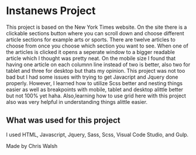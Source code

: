 <h1>Instanews Project</h1>
This project is based on the New York Times website. On the site there is a clickable sections button where you can scroll down and choose different article sections for example arts or sports.  There are twelve articles to choose from once you choose which section you want to see. When one of the articles is clicked it opens a seperate window to a bigger readable article which I thought was pretty neat. On the mobile size I found that having one article on each columnn line instead of two is better, also two for tablet and three for desktop but thats my opinion.  This project was not too bad but I had some issues with trying to get Javacript and Jquery done properly. However, I learned how to utilize Scss better and nesting things easier as well as breakpoints with mobile, tablet and desktop alittle better but not 100% yet haha.  Also,learning how to use grid here with this project also was very helpful in understanding things alittle easier.

<h2>What was used for this project</h2>
I used HTML, Javascript, Jquery, Sass, Scss, Visual Code Studio, and Gulp. 
<p>Made by Chris Walsh</p>
